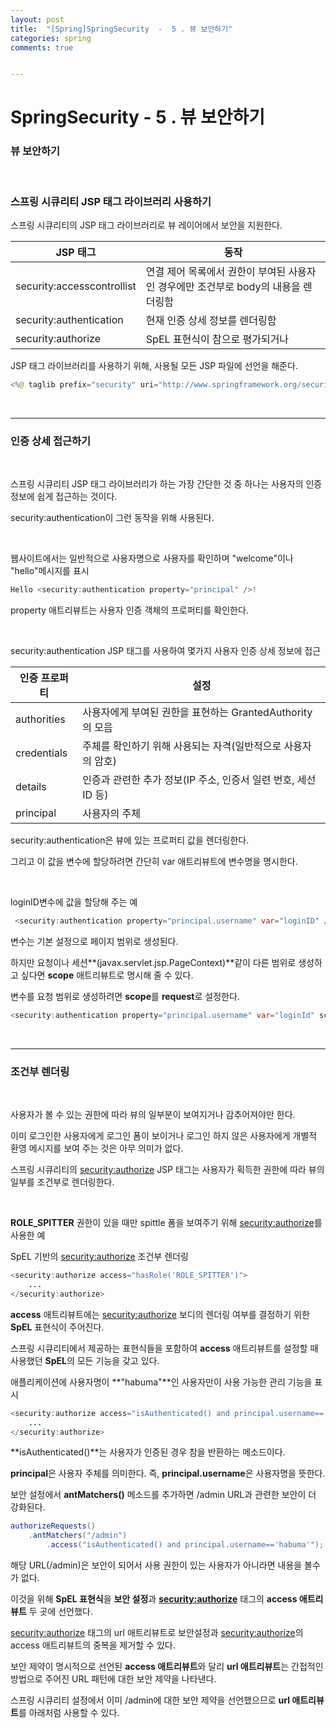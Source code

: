 ```yaml
---
layout: post
title:  "[Spring]SpringSecurity  -  5 . 뷰 보안하기"
categories: spring
comments: true


---
```


# SpringSecurity - 5 . 뷰 보안하기

### 뷰 보안하기

<br/>

### 스프링 시큐리티 JSP 태그 라이브러리 사용하기

스프링 시큐리티의 JSP 태그 라이브러리로 뷰 레이어에서 보안을 지원한다.

| JSP 태그                   | 동작                                                         |
| -------------------------- | ------------------------------------------------------------ |
| security:accesscontrollist | 연결 제어 목록에서 권한이  부여된 사용자인 경우에만 조건부로 body의 내용을 렌더링함 |
| security:authentication    | 현재 인증 상세 정보를 렌더링함                               |
| security:authorize         | SpEL 표현식이  참으로 평가되거나                             |

 

JSP 태그 라이브러리를 사용하기 위해, 사용될 모든 JSP 파일에 선언을 해준다.

````java
<%@ taglib prefix="security" uri="http://www.springframework.org/security/tags" %> 
````

<br/>

------

### 인증 상세 접근하기

<br/>

스프링 시큐리티 JSP 태그 라이브러리가 하는 가장 간단한 것 중 하나는 사용자의 인증 정보에 쉽게 접근하는 것이다.

security:authentication이 그런 동작을 위해 사용된다.

 <br/>

웹사이트에서는 일반적으로 사용자명으로 사용자를 확인하며 "welcome"이나 "hello"메시지를 표시

````java
Hello <security:authentication property="principal" />!  
````

property 애트리뷰트는 사용자 인증 객체의 프로퍼티를 확인한다.

<br/>

security:authentication JSP 태그를 사용하여 몇가지 사용자 인증 상세 정보에 접근

| 인증 프로퍼티 | 설정                                                         |
| ------------- | ------------------------------------------------------------ |
| authorities   | 사용자에게 부여된 권한을 표현하는 GrantedAuthority의 모음    |
| credentials   | 주체를 확인하기 위해 사용되는  자격(일반적으로 사용자의 암호) |
| details       | 인증과 관련한 추가 정보(IP 주소, 인증서 일련 번호,  세선 ID 등) |
| principal     | 사용자의 주체                                                |

security:authentication은 뷰에 있는 프로퍼티 값을 렌더링한다.

그리고 이 값을 변수에 할당하려면 간단히 var 애트리뷰트에 변수명을 명시한다.

 <br/>

loginID변수에 값을 할당해 주는 예

````java
 <security:authentication property="principal.username" var="loginID" /> 
````

변수는 기본 설정으로 페이지 범위로 생성된다.

하지만 요청이나 세션**(javax.servlet.jsp.PageContext)**같이 다른 범위로 생성하고 싶다면 **scope** 애트리뷰트로 명시해 줄 수 있다.

변수를 요청 범위로 생성하려면 **scope**를 **request**로 설정한다.

 ````java
<security:authentication property="principal.username" var="loginId" scope="request"/>
 ````

<br/>

---------------

### 조건부 렌더링

<br/>

사용자가 볼 수 있는 권한에 따라 뷰의 일부분이 보여지거나 감추어져야만 한다.

이미 로그인한 사용자에게 로그인 폼이 보이거나 로그인 하지 않은 사용자에게 개별적 환영 메시지를 보여 주는 것은 아무 의미가 없다.

스프링 시큐리티의 <security:authorize> JSP 태그는 사용자가 획득한 권한에 따라 뷰의 일부를 조건부로 렌더링한다.

 <br/>

**ROLE_SPITTER** 권한이 있을 때만 spittle 폼을 보여주기 위해 <security:authorize>를 사용한 예

SpEL 기반의 <security:authorize> 조건부 렌더링

````java
<security:authorize access="hasRole('ROLE_SPITTER')">
    ...
</security:authorize> 
````

**access** 애트리뷰트에는 <security:authorize> 보디의 렌더링 여부를 결정하기 위한 **SpEL** 표현식이 주어진다.

스프링 시큐리티에서 제공하는 표현식들을 포함하여 **access** 애트리뷰트를 설정할 때 사용했던 **SpEL**의 모든 기능을 갖고 있다.

애플리케이션에 사용자명이 **"habuma"**인 사용자만이 사용 가능한 관리 기능을 표시

````java
<security:authorize access="isAuthenticated() and principal.username=='habuma'">
    ...
</security:authorize>
````

**isAuthenticated()**는 사용자가 인증된 경우 참을 반환하는 메소드이다.

**principal**은 사용자 주체를 의미한다. 즉, **principal.username**은 사용자명을 뜻한다.



보안 설정에서 **antMatchers()** 메소드를 추가하면 /admin URL과 관련한 보안이 더 강화된다.

````java
authorizeRequests()
    .antMatchers("/admin")
        .access("isAuthenticated() and principal.username=='habuma'");
````

해당 URL(/admin)은 보안이 되어서 사용 권한이 있는 사용자가 아니라면 내용을 볼수가 없다.

이것을 위해 **SpEL 표현식**을 **보안 설정**과 **<security:authorize>** 태그의 **access 애트리뷰트** 두 곳에 선언했다.

<security:authorize> 태그의 url 애트리뷰트로 보안설정과 <security:authorize>의 access 애트리뷰트의 중복을 제거할 수 있다.

보안 제약이 명시적으로 선언된 **access 애트리뷰트**와 달리 **url 애트리뷰트**는 간접적인 방법으로 주어진 URL 패턴에 대한 보안 제약을 나타낸다. 

스프링 시큐리티 설정에서 이미 /admin에 대한 보안 제약을 선언했으므로 **url 애트리뷰트**를 아래처럼 사용할 수 있다.